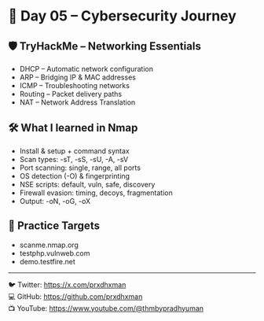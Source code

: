 # 🔐 Day 05 – Cybersecurity Journey

## 🛡️ TryHackMe – Networking Essentials
- DHCP – Automatic network configuration
- ARP – Bridging IP & MAC addresses
- ICMP – Troubleshooting networks
- Routing – Packet delivery paths
- NAT – Network Address Translation

## 🛠️ What I learned in Nmap 
- Install & setup + command syntax
- Scan types: -sT, -sS, -sU, -A, -sV
- Port scanning: single, range, all ports
- OS detection (-O) & fingerprinting
- NSE scripts: default, vuln, safe, discovery
- Firewall evasion: timing, decoys, fragmentation
- Output: -oN, -oG, -oX

## 🧪 Practice Targets
- scanme.nmap.org
- testphp.vulnweb.com
- demo.testfire.net

---

🐦 Twitter: https://x.com/prxdhxman  
💻 GitHub: https://github.com/prxdhxman  
📺 YouTube: https://www.youtube.com/@thmbypradhyuman
